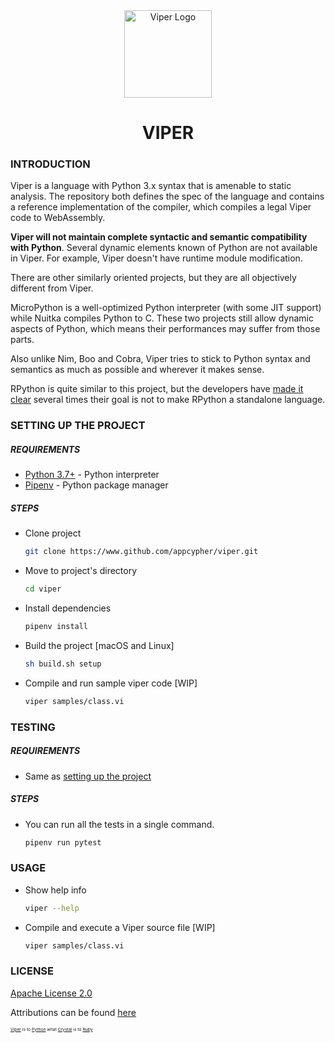 <div align="center">
    <a href="#" target="_blank">
        <img src="https://image.flaticon.com/icons/svg/296/296589.svg" alt="Viper Logo" width="140" height="140"></img>
    </a>
</div>


<h1 align="center">VIPER</h1>

### INTRODUCTION
Viper is a language with Python 3.x syntax that is amenable to static analysis. The repository both defines the spec of the language and contains a reference implementation of the compiler, which compiles a legal Viper code to WebAssembly.

**Viper will not maintain complete syntactic and semantic compatibility with Python**. Several dynamic elements known of Python are not available in Viper. For example, Viper doesn't have runtime module modification.

There are other similarly oriented projects, but they are all objectively different from Viper.

MicroPython is a well-optimized Python interpreter (with some JIT support) while Nuitka compiles Python to C. These two projects still allow dynamic aspects of Python, which means their performances may suffer from those parts.

Also unlike Nim, Boo and Cobra, Viper tries to stick to Python syntax and semantics as much as possible and wherever it makes sense.

RPython is quite similar to this project, but the developers have [made it clear](https://rpython.readthedocs.io/en/latest/faq.html#do-i-have-to-rewrite-my-programs-in-rpython) several times their goal is not to make RPython a standalone language.

### SETTING UP THE PROJECT
##### REQUIREMENTS
- [Python 3.7+](https://www.python.org/downloads/) - Python interpreter
- [Pipenv](https://docs.pipenv.org/en/latest/install/#installing-pipenv) - Python package manager

##### STEPS
- Clone project
    ```sh
    git clone https://www.github.com/appcypher/viper.git
    ```

- Move to project's directory
    ```sh
    cd viper
    ```

- Install dependencies

    ```sh
    pipenv install
    ```

- Build the project [macOS and Linux]
    ```sh
    sh build.sh setup
    ```

- Compile and run sample viper code [WIP]
    ```sh
    viper samples/class.vi
    ```

### TESTING
##### REQUIREMENTS
- Same as [setting up the project](#setting-up-the-project)

##### STEPS
- You can run all the tests in a single command.
    ```bash
    pipenv run pytest
    ```

### USAGE
- Show help info
    ```sh
    viper --help
    ```

- Compile and execute a Viper source file [WIP]
    ```sh
    viper samples/class.vi
    ```

### LICENSE
[Apache License 2.0](LICENSE)

Attributions can be found [here](#ATTRIBUTIONS.ms)



<sup><sup><sub><sub>[Viper](#README.md) is to [Python](https://github.com/python/cpython) what [Crystal](https://github.com/crystal-lang/crystal) is to [Ruby](https://github.com/ruby/ruby)<sub></sub></sup></sup>
